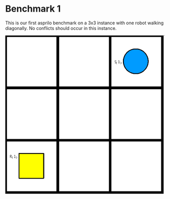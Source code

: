 # Benchmark 1

This is our first asprilo benchmark on a 3x3 instance with one robot walking diagonally.
No conflicts should occur in this instance.

![Benchmark1](instance/x3_y3_n9_r1_s1_ps0_pr1_u1_o1_N001.png "Benchmark1")
